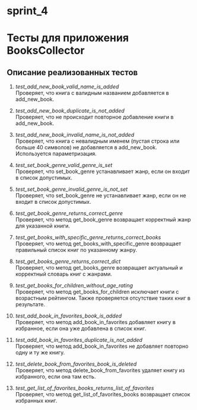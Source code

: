 # sprint_4

# Тесты для приложения BooksCollector

## Описание реализованных тестов

1. *test_add_new_book_valid_name_is_added*  
Проверяет, что книга с валидным названием добавляется в add_new_book.

2. *test_add_new_book_duplicate_is_not_added*  
Проверяет, что не происходит повторное добавление книги в add_new_book.

3. *test_add_new_book_invalid_name_is_not_added*  
Проверяет, что книга с невалидным именем (пустая строка или больше 40 символов) не добавляется в add_new_book.
Используется параметризация.

4. *test_set_book_genre_valid_genre_is_set*  
Проверяет, что set_book_genre устанавливает жанр, если он входит в список допустимых.

5. *test_set_book_genre_invalid_genre_is_not_set*  
Проверяет, что set_book_genre не устанавливает жанр, если он не входит в список допустимых.

6. *test_get_book_genre_returns_correct_genre*  
Проверяет, что метод get_book_genre возвращает корректный жанр для указанной книги.

7. *test_get_books_with_specific_genre_returns_correct_books*  
Проверяет, что метод get_books_with_specific_genre возвращает правильный список книг по указанному жанру.

8. *test_get_books_genre_returns_correct_dict*  
Проверяет, что метод get_books_genre возвращает актуальный и корректный словарь книг с жанрами.

9. *test_get_books_for_children_without_age_rating*  
Проверяет, что метод get_books_for_children исключает книги с возрастным рейтингом.
Также проверяется отсутствие таких книг в результате.

10. *test_add_book_in_favorites_book_is_added*  
Проверяет, что метод add_book_in_favorites добавляет книгу в избранное, если она уже добавлена в список книг.

11. *test_add_book_in_favorites_duplicate_is_not_added*  
Проверяет, что метод add_book_in_favorites не добавляет повторно одну и ту же книгу.

12. *test_delete_book_from_favorites_book_is_deleted*  
Проверяет, что метод delete_book_from_favorites удаляет книгу из избранного, если она там есть.

13. *test_get_list_of_favorites_books_returns_list_of_favorites*  
Проверяет, что метод get_list_of_favorites_books возвращает список избранных книг.

